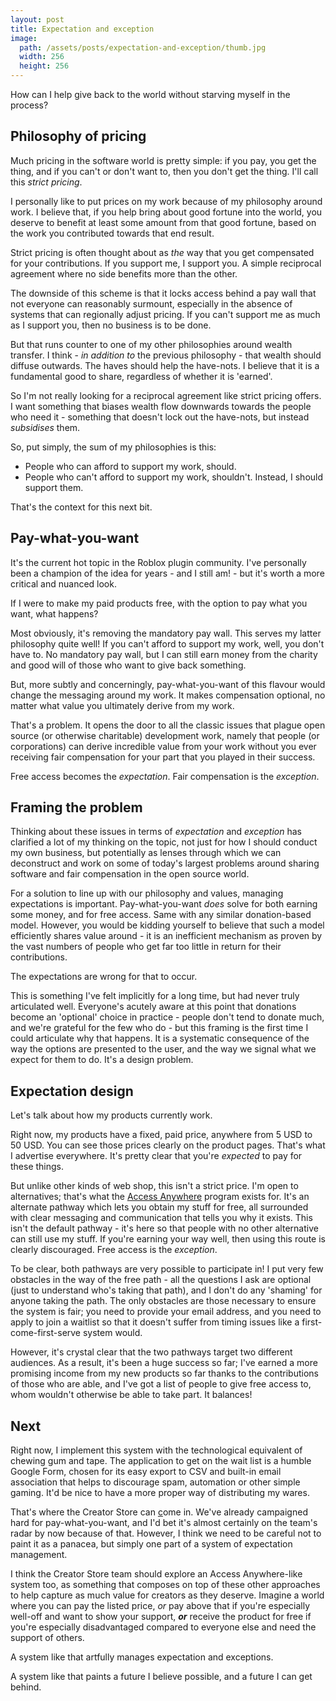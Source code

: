 ```yaml
---
layout: post
title: Expectation and exception
image:
  path: /assets/posts/expectation-and-exception/thumb.jpg
  width: 256
  height: 256
---
```


How can I help give back to the world without starving myself in the process?

## Philosophy of pricing

Much pricing in the software world is pretty simple: if you pay, you get the thing, and if you can't or don't want to, then you don't get the thing. I'll call this *strict pricing*.

I personally like to put prices on my work because of my philosophy around work. I believe that, if you help bring about good fortune into the world, you deserve to benefit at least some amount from that good fortune, based on the work you contributed towards that end result. 

Strict pricing is often thought about as *the* way that you get compensated for your contributions. If you support me, I support you. A simple reciprocal agreement where no side benefits more than the other.

The downside of this scheme is that it locks access behind a pay wall that not everyone can reasonably surmount, especially in the absence of systems that can regionally adjust pricing. If you can't support me as much as I support you, then no business is to be done.

But that runs counter to one of my other philosophies around wealth transfer. I think - *in addition to* the previous philosophy - that wealth should diffuse outwards. The haves should help the have-nots. I believe that it is a fundamental good to share, regardless of whether it is 'earned'. 

So I'm not really looking for a reciprocal agreement like strict pricing offers. I want something that biases wealth flow downwards towards the people who need it - something that doesn't lock out the have-nots, but instead *subsidises* them.

So, put simply, the sum of my philosophies is this:

- People who can afford to support my work, should.
- People who can't afford to support my work, shouldn't. Instead, I should support them.

That's the context for this next bit.

## Pay-what-you-want

It's the current hot topic in the Roblox plugin community. I've personally been a champion of the idea for years - and I still am! - but it's worth a more critical and nuanced look. 

If I were to make my paid products free, with the option to pay what you want, what happens?

Most obviously, it's removing the mandatory pay wall. This serves my latter philosophy quite well! If you can't afford to support my work, well, you don't have to. No mandatory pay wall, but I can still earn money from the charity and good will of those who want to give back something.

But, more subtly and concerningly, pay-what-you-want of this flavour would change the messaging around my work. It makes compensation optional, no matter what value you ultimately derive from my work.

That's a problem. It opens the door to all the classic issues that plague open source (or otherwise charitable) development work, namely that people (or corporations) can derive incredible value from your work without you ever receiving fair compensation for your part that you played in their success.

Free access becomes the *expectation*. Fair compensation is the *exception*. 
## Framing the problem

Thinking about these issues in terms of *expectation* and *exception* has clarified a lot of my thinking on the topic, not just for how I should conduct my own business, but potentially as lenses through which we can deconstruct and work on some of today's largest problems around sharing software and fair compensation in the open source world.

For a solution to line up with our philosophy and values, managing expectations is important. Pay-what-you-want *does* solve for both earning some money, and for free access. Same with any similar donation-based model. However, you would be kidding yourself to believe that such a model efficiently shares value around - it is an inefficient mechanism as proven by the vast numbers of people who get far too little in return for their contributions.

The expectations are wrong for that to occur.

This is something I've felt implicitly for a long time, but had never truly articulated well. Everyone's acutely aware at this point that donations become an 'optional' choice in practice - people don't tend to donate much, and we're grateful for the few who do - but this framing is the first time I could articulate why that happens. It is a systematic consequence of the way the options are presented to the user, and the way we signal what we expect for them to do. It's a design problem.
## Expectation design

Let's talk about how my products currently work.

Right now, my products have a fixed, paid price, anywhere from 5 USD to 50 USD. You can see those prices clearly on the product pages. That's what I advertise everywhere. It's pretty clear that you're *expected* to pay for these things.

But unlike other kinds of web shop, this isn't a strict price. I'm open to alternatives; that's what the [Access Anywhere](https://suite.elttob.uk/next-generation/#access-anywhere) program exists for. It's an alternate pathway which lets you obtain my stuff for free, all surrounded with clear messaging and communication that tells you why it exists. This isn't the default pathway - it's here so that people with no other alternative can still use my stuff. If you're earning your way well, then using this route is clearly discouraged. Free access is the *exception*.

To be clear, both pathways are very possible to participate in! I put very few obstacles in the way of the free path - all the questions I ask are optional (just to understand who's taking that path), and I don't do any 'shaming' for anyone taking the path. The only obstacles are those necessary to ensure the system is fair; you need to provide your email address, and you need to apply to join a waitlist so that it doesn't suffer from timing issues like a first-come-first-serve system would.

However, it's crystal clear that the two pathways target two different audiences. As a result, it's been a huge success so far; I've earned a more promising income from my new products so far thanks to the contributions of those who are able, and I've got a list of people to give free access to, whom wouldn't otherwise be able to take part. It balances!
## Next

Right now, I implement this system with the technological equivalent of chewing gum and tape. The application to get on the wait list is a humble Google Form, chosen for its easy export to CSV and built-in email association that helps to discourage spam, automation or other simple gaming. It'd be nice to have a more proper way of distributing my wares.

That's where the Creator Store can [c]()ome in. We've already campaigned hard for pay-what-you-want, and I'd bet it's almost certainly on the team's radar by now because of that. However, I think we need to be careful not to paint it as a panacea, but simply one part of a system of expectation management.

I think the Creator Store team should explore an Access Anywhere-like system too, as something that composes on top of these other approaches to help capture as much value for creators as they deserve. Imagine a world where you can pay the listed price, *or* pay above that if you're especially well-off and want to show your support, ***or*** receive the product for free if you're especially disadvantaged compared to everyone else and need the support of others.

A system like that artfully manages expectation and exceptions.

A system like that paints a future I believe possible, and a future I can get behind.
